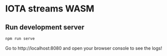# IOTA streams WASM


## Run development server
```bash
npm run serve
```
Go to http://localhost:8080 and open your browser console to see the logs!